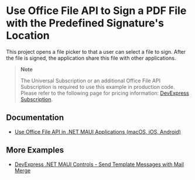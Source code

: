 # Use Office File API to Sign a PDF File with the Predefined Signature's Location

This project opens a file picker to that a user can select a file to sign. After the file is signed, the application share this file with other applications.

> **Note**
>
> The Universal Subscription or an additional Office File API Subscription is required to use this example in production code. Please refer to the following page for pricing information: [DevExpress Subscription](https://www.devexpress.com/Subscriptions/).

## Documentation

* [Use Office File API in .NET MAUI Applications (macOS, iOS, Android)](https://docs.devexpress.com/OfficeFileAPI/404423/use-pdf-document-api-in-net-maui-applications?v=23.1)

## More Examples

* [DevExpress .NET MAUI Controls - Send Template Messages with Mail Merge](https://github.com/DevExpress-Examples/maui-mail-merge)

